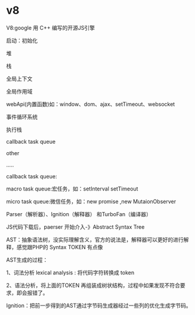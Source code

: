# v8

V8:google 用 C\+\+ 编写的开源JS引擎

启动：初始化

堆

栈

全局上下文

全局作用域

webApi\(内置函数\)如：window、dom、ajax、setTimeout、websocket

事件循环系统

执行栈

callback task queue

other

.....

callback task queue:

macro task queue:宏任务，如：setInterval setTimeout

micro task queue:微信任务，如：new promise ,new MutaionObserver

Parser（解析器）、Ignition（解释器） 和TurboFan（编译器）

JS代码下载后，paerser 开始介入\-》Abstract Syntax Tree

AST：抽象语法树，没实际理解含义，官方的说法是，解释器可以更好的进行解释，感觉跟PHP的 Syntax TOKEN 有点像

AST生成的过程：

1、词法分析 lexical analysis : 将代码字符转换成 token

2、语法分析，将上面的TOKEN 再组装成树状结构，过程中如果发现不符合要求，即会报错了。

Ignition：把前一步得到的AST通过字节码生成器经过一些列的优化生成字节码。

